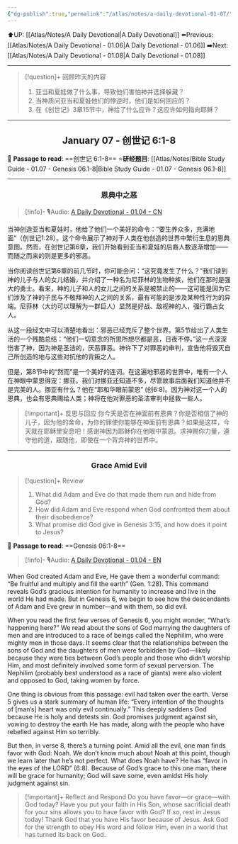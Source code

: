 ```yaml
---
{"dg-publish":true,"permalink":"/atlas/notes/a-daily-devotional-01-07/"}
---
```


⬆️UP: [[Atlas/Notes/A Daily Devotional\|A Daily Devotional]]
⬅️Previous: [[Atlas/Notes/A Daily Devotional - 01.06\|A Daily Devotional - 01.06]]
➡️Next: [[Atlas/Notes/A Daily Devotional - 01.08\|A Daily Devotional - 01.08]]

---

> [!question]+ 回顾昨天的内容
> 1. 亚当和夏娃做了什么事，导致他们害怕神并选择躲藏？
> 2. 当神质问亚当和夏娃他们的悖逆时，他们是如何回应的？
> 3. 在《创世记》3章15节中，神给了什么应许？这应许如何指向耶稣？

---
## <center>January 07 - 创世记 6:1-8</center>

📖 **Passage to read**: ==创世记 6:1-8==
⭐**研经题目**: [[Atlas/Notes/Bible Study Guide - 01.07 - Genesis 06.1-8\|Bible Study Guide - 01.07 - Genesis 06.1-8]]

---
### <center>恩典中之恶</center>

> [!info]- 🎙️Audio: [A Daily Devotional - 01.04 - CN]()

当神创造亚当和夏娃时，他给了他们一个美好的命令：“要生养众多，充满地面”（创世记1:28）。这个命令展示了神对于人类在他创造的世界中繁衍生息的恩典意图。然而，在创世记第6章，我们开始看到亚当和夏娃的后裔人数逐渐增加——而随之而来的则是更多的邪恶。

当你阅读创世记第6章的前几节时，你可能会问：“这究竟发生了什么？”我们读到神的儿子与人的女儿结婚，并介绍了一种名为尼菲林的生物种族，他们在那时是强大的勇士。看来，神的儿子和人的女儿之间的关系是被禁止的——这可能是因为它们涉及了神的子民与不敬拜神的人之间的关系，最有可能的是涉及某种性行为的异端。尼菲林（大约可以理解为一群巨人）显然是好战、敌视神的人，强行霸占女人。

从这一段经文中可以清楚地看出：邪恶已经充斥了整个世界。第5节给出了人类生活的一个残酷总结：“他们一切意念的所思所想尽都是恶，日夜不停。”这一点深深伤害了神，因为神是圣洁的，厌恶罪恶。神许下了对罪恶的审判，宣告他将毁灭自己所创造的地与这些对抗他的背叛之人。

但是，第8节中的“然而”是一个美好的连词。在这遍地邪恶的世界中，唯有一个人在神眼中蒙恩得宠：挪亚。我们对挪亚还知道不多，尽管故事后面我们知道他并不是完美的人。挪亚有什么？他在“耶和华眼前蒙恩” (创6:8)。因为神对这一个人的恩典，也会有恩典赐给人类；神将在他对罪恶的圣洁审判中拯救一些人。

> [!important]+ 反思与回应
> 你今天是否在神面前有恩典？你是否相信了神的儿子，因为他的舍命，为你的罪使你能够在神面前有恩典？如果是这样，今天就在耶稣里安息吧！感谢神因为耶稣你在他眼中蒙恩。求神赐你力量，遵守他的道，跟随他，即使在一个背弃神的世界中。


---
### <center>Grace Amid Evil</center>

> [!question]+ Review
> 1. What did Adam and Eve do that made them run and hide from God?
> 2. How did Adam and Eve respond when God confronted them about their disobedience?
> 3. What promise did God give in Genesis 3:15, and how does it point to Jesus?

📖 **Passage to read**: ==Genesis 06:1-8==

> [!info]- 🎙️Audio: [A Daily Devotional - 01.04 - EN]()


When God created Adam and Eve, He gave them a wonderful command: “Be fruitful and multiply and fill the earth” (Gen. 1:28). This command reveals God’s gracious intention for humanity to increase and live in the world He had made. But in Genesis 6, we begin to see how the descendants of Adam and Eve grew in number—and with them, so did evil.

When you read the first few verses of Genesis 6, you might wonder, “What’s happening here?” We read about the sons of God marrying the daughters of men and are introduced to a race of beings called the Nephilim, who were mighty men in those days. It seems clear that the relationships between the sons of God and the daughters of men were forbidden by God—likely because they were ties between God’s people and those who didn’t worship Him, and most definitely involved some form of sexual perversion. The Nephilim (probably best understood as a race of giants) were also violent and opposed to God, taking women by force.

One thing is obvious from this passage: evil had taken over the earth. Verse 5 gives us a stark summary of human life: “Every intention of the thoughts of [man’s] heart was only evil continually.” This deeply saddens God because He is holy and detests sin. God promises judgment against sin, vowing to destroy the earth He has made, along with the people who have rebelled against Him so terribly.

But then, in verse 8, there’s a turning point. Amid all the evil, one man finds favor with God: Noah. We don’t know much about Noah at this point, though we learn later that he’s not perfect. What does Noah have? He has “favor in the eyes of the LORD” (6:8). Because of God’s grace to this one man, there will be grace for humanity; God will save some, even amidst His holy judgment against sin.

> [!important]+ Reflect and Respond
> Do you have favor—or grace—with God today? Have you put your faith in His Son, whose sacrificial death for your sins allows you to have favor with God? If so, rest in Jesus today! Thank God that you have His favor because of Jesus. Ask God for the strength to obey His word and follow Him, even in a world that has turned its back on God.

